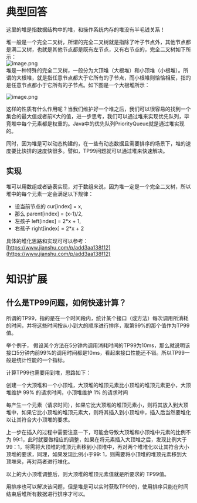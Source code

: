 # 典型回答
这里的堆是指数据结构中的堆，和操作系统内存的堆没有半毛钱关系！

堆一般是一个完全二叉树，所谓的完全二叉树就是指除了叶子节点外，其他节点都是满二叉树，也就是其他节点都是既有左节点，又有右节点的，完全二叉树如下所示：<br />![image.png](https://cdn.nlark.com/yuque/0/2023/png/719664/1676816641927-a86cd3f1-cf77-4987-a8d9-2c4df50531c7.png#averageHue=%23faf9f9&clientId=u3fce2807-bc5e-4&from=paste&height=264&id=ub261d0a5&originHeight=433&originWidth=883&originalType=binary&ratio=2&rotation=0&showTitle=false&size=20194&status=done&style=none&taskId=ud64722ec-663f-4e14-bf7e-859870d717c&title=&width=539)<br />堆是一种特殊的完全二叉树，一般分为大顶堆（大根堆）和小顶堆（小根堆）。所谓的大根堆，就是指任意节点都大于它所有的子节点，而小根堆则恰恰相反，指的是任意节点都小于它所有的子节点。如下图是一个大根堆所示：

![image.png](https://cdn.nlark.com/yuque/0/2023/png/719664/1676816916109-d81fa23e-e663-42d4-a44b-9f57a4c4c9cf.png#averageHue=%23fdfdfd&clientId=u3fce2807-bc5e-4&from=paste&height=350&id=uc3a5d9a7&originHeight=700&originWidth=734&originalType=binary&ratio=2&rotation=0&showTitle=false&size=124128&status=done&style=none&taskId=ua94b33fe-3d06-49c5-9a65-5c9c8041580&title=&width=367)

这样的性质有什么作用呢？当我们维护好一个堆之后，我们可以很容易的找到一个集合的最大值或者前K大的值，进一步思考，我们可以通过堆来实现优先队列，毕竟堆中每个元素都是权重的。Java中的优先队列PriorityQueue就是通过堆实现的。

同时，因为堆是可以动态构建的，在一些有动态数据且需要排序的场景下，堆的速度要比快排的速度快很多。譬如，TP99问题就可以通过堆来快速解决。
## 实现
堆可以用数组或者链表实现，对于数组来说，因为堆一定是一个完全二叉树，所以堆中的每个元素一定会满足以下规律：

- 设当前节点的 cur[index] = x,
- 那么 parent[index] = (x-1)/2,
- 左孩子 left[index] = 2*x + 1,
- 右孩子 right[index] = 2*x + 2

具体的堆化思路和实现可可以参考：[https://www.jianshu.com/p/add3aa138f12](https://www.jianshu.com/p/add3aa138f12)
# 知识扩展

## 什么是TP99问题，如何快速计算？
所谓的TP99，指的是在一个时间段内，统计某个接口（或方法）每次调用所消耗的时间，并将这些时间按从小到大的顺序进行排序，取第99%的那个值作为TP99值。

举个例子， 假设某个方法在5分钟内调用消耗时间的TP99为10ms，那么就说明该接口5分钟内前99%的调用时间都是10ms，看起来接口性能还不错。所以TP99一般是统计性能的一个指标。

计算TP99也需要用到堆，思路如下：

创建一个大顶堆和一个小顶堆，大顶堆的堆顶元素比小顶堆的堆顶元素更小，大顶堆维护 99% 的请求时间，小顶堆维护 1% 的请求时间

每产生一个元素（请求时间），如果它比大顶堆的堆顶元素小，则将其放入到大顶堆中，如果它比小顶堆的堆顶元素大，则将其插入到小顶堆中，插入后当然要堆化以让其符合大小顶堆的要求。

上一步在插入的过程中需要注意一下，可能会导致大顶堆和小顶堆中元素的比例不为 99:1，此时就要做相应的调整，如果在将元素插入大顶堆之后，发现比例大于 99：1，将需将大顶堆的堆顶元素移到小顶堆中，再对两个堆堆化以让其符合大小顶堆的要求，同理，如果发现比例小于99: 1，则需要将小顶堆的堆顶元素移到大顶堆来，再对两者进行堆化。

以上的大小顶堆调整后，则大顶堆的堆顶元素值就是所要求的 TP99值。

用排序也可以解决该问题，但是堆是可以实时获取TP99的，使用排序只能在时间结束后堆所有数据进行排序才可以。
